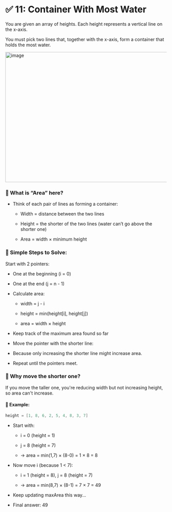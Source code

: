 # ✅ 11: Container With Most Water

You are given an array of heights. Each height represents a vertical line on the x-axis.

You must pick two lines that, together with the x-axis, form a container that holds the most water.

<img width="822" height="406" alt="image" src="https://github.com/user-attachments/assets/1fa4499a-8924-4f82-8dfe-d244dfe33f70" />


### 🌊 What is “Area” here?

- Think of each pair of lines as forming a container:

  - Width = distance between the two lines

  - Height = the shorter of the two lines (water can’t go above the shorter one)

  - Area = width × minimum height

### 👶 Simple Steps to Solve:

Start with 2 pointers:

- One at the beginning (i = 0)

- One at the end (j = n - 1)

- Calculate area:

  - width = j - i

  - height = min(height[i], height[j])

  - area = width × height

- Keep track of the maximum area found so far

- Move the pointer with the shorter line:

- Because only increasing the shorter line might increase area.

- Repeat until the pointers meet.

### 📌 Why move the shorter one?

If you move the taller one, you're reducing width but not increasing height,
so area can't increase.

#### 🔁 Example:

```java
height = [1, 8, 6, 2, 5, 4, 8, 3, 7]
```

- Start with:

  - i = 0 (height = 1)

  - j = 8 (height = 7)

  - → area = min(1,7) × (8-0) = 1 × 8 = 8

- Now move i (because 1 < 7):

  - i = 1 (height = 8), j = 8 (height = 7)

  - → area = min(8,7) × (8-1) = 7 × 7 = 49

- Keep updating maxArea this way...

- Final answer: 49
